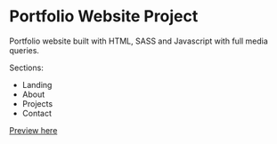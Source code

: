 # Portfolio Website Project

Portfolio website built with HTML, SASS and Javascript with full media queries.

Sections: 
- Landing
- About
- Projects
- Contact

[Preview here](https://harmonious-platypus-6d8124.netlify.app/)
